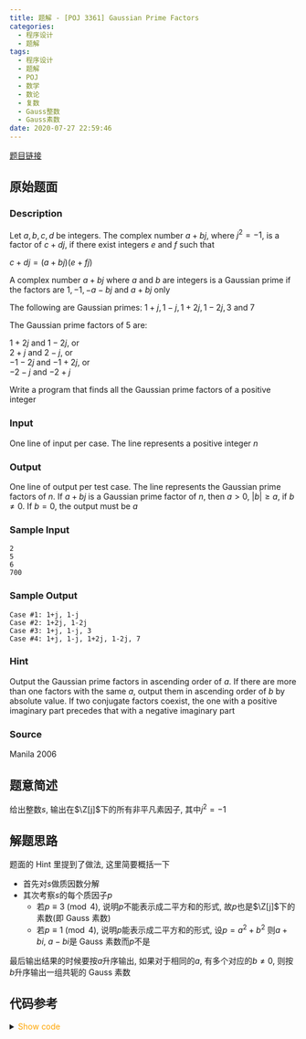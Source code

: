 ```yaml
---
title: 题解 - [POJ 3361] Gaussian Prime Factors
categories:
  - 程序设计
  - 题解
tags:
  - 程序设计
  - 题解
  - POJ
  - 数学
  - 数论
  - 复数
  - Gauss整数
  - Gauss素数
date: 2020-07-27 22:59:46
---
```


[题目链接](https://vjudge.net/problem/POJ-3361/origin)

<!-- more -->

## 原始题面

### Description

Let $a, b, c, d$ be integers. The complex number $a+bj$, where $j^2 = -1$, is a factor of $c+dj$, if there exist integers $e$ and $f$ such that

$c + dj = (a + bj)(e + fj)$

A complex number $a + bj$ where $a$ and $b$ are integers is a Gaussian prime if the factors are $1, -1, -a - bj$ and $a + bj$ only

The following are Gaussian primes: $1 + j, 1 - j, 1 + 2j, 1 - 2j, 3$ and $7$

The Gaussian prime factors of 5 are:

$1 + 2j$ and $1 - 2j$, or  
$2 + j$ and $2 - j$, or  
$-1 - 2j$ and $-1 + 2j$, or  
$-2 - j$ and $-2 + j$

Write a program that finds all the Gaussian prime factors of a positive integer

### Input

One line of input per case. The line represents a positive integer $n$

### Output

One line of output per test case. The line represents the Gaussian prime factors of $n$. If $a + bj$ is a Gaussian prime factor of $n$, then $a > 0$, $|b| ≥ a$, if $b ≠ 0$. If $b = 0$, the output must be $a$

### Sample Input

```input1
2
5
6
700
```

### Sample Output

```output1
Case #1: 1+j, 1-j
Case #2: 1+2j, 1-2j
Case #3: 1+j, 1-j, 3
Case #4: 1+j, 1-j, 1+2j, 1-2j, 7
```

### Hint

Output the Gaussian prime factors in ascending order of $a$. If there are more than one factors with the same $a$, output them in ascending order of $b$ by absolute value. If two conjugate factors coexist, the one with a positive imaginary part precedes that with a negative imaginary part

### Source

Manila 2006

## 题意简述

给出整数$s$, 输出在$\Z[j]$下的所有非平凡素因子, 其中$j^2=-1$

## 解题思路

题面的 Hint 里提到了做法, 这里简要概括一下

- 首先对$s$做质因数分解
- 其次考察$s$的每个质因子$p$
  - 若$p\equiv 3\pmod4$, 说明$p$不能表示成二平方和的形式, 故$p$也是$\Z[j]$下的素数(即 Gauss 素数)
  - 若$p\equiv 1\pmod4$, 说明$p$能表示成二平方和的形式, 设$p=a^2+b^2$
    则$a+bi,~a-bi$是 Gauss 素数而$p$不是

最后输出结果的时候要按$a$升序输出, 如果对于相同的$a$, 有多个对应的$b\ne0$, 则按$b$升序输出一组共轭的 Gauss 素数

## 代码参考

<details>
<summary><font color='orange'>Show code</font></summary>

```cpp
/*
 * @Author: Tifa
 * @LastEditTime: 2020-07-27 22:59:46
 * @Description: POJ 3361
 */
struct Complex {
  int re, im;

  Complex(int a = 0, int b = 0) : re(a), im(b) {}
  bool operator<(const Complex& rhs) const { return re == rhs.re ? im > rhs.im : re > rhs.re; }
};

int main() {
  int n, kase = 0;
  while (~scanf("%d", &n)) {
    ++kase;
    if (n == 1) {
      printf("Case #%d:\n", kase);
      continue;
    }
    priority_queue<Complex> q;
    for (int i = 2; i <= n; ++i)
      if (n % i == 0) {
        while (n % i == 0) n /= i;
        if (i % 4 == 3)
          q.push(Complex(i));
        else
          for (int a = 1; a * a < i; ++a)
            for (int b = 1; a * a + b * b <= i; ++b)
              if (a * a + b * b == i) {
                q.push(Complex(a, b));
                goto _end;
              }
      _end:;
      }
    printf("Case #%d:", kase);
    while (!q.empty()) {
      Complex now = q.top();
      q.pop();
      printf(" %d", now.re);
      if (now.im == 1)
        printf("+j, %d-j", now.re);
      else if (now.im)
        printf("+%dj, %d-%dj", now.im, now.re, now.im);
      putchar(q.empty() ? '\n' : ',');
    }
  }
}
```

</details>
